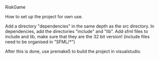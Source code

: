 RiskGame

How to set up the project for own use.

Add a directory "dependencies" in the same depth as the src directory.
In dependencies, add the directories "include" and "lib".
Add sfml files to include and lib, make sure that they are the 32 bit version!
(include files need to be organised in "SFML/*")

After this is done, use premake5 to build the project in visualstudio.